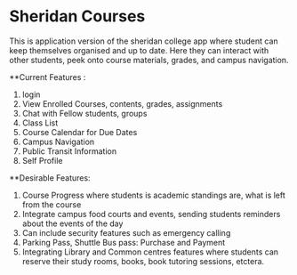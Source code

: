 # Sheridan Courses
This is application version of the sheridan college app where student can keep themselves organised and up to date. Here they can interact with other students, peek onto course materials, grades, and campus navigation.

**Current Features :  
1. login
2. View Enrolled Courses, contents, grades, assignments
3. Chat with Fellow students, groups
4. Class List
5. Course Calendar for Due Dates
7. Campus Navigation
8. Public Transit Information
9. Self Profile


**Desirable Features:
1. Course Progress where students is academic standings are, what is left from the course
2. Integrate campus food courts and events, sending students reminders about the events of the day
3. Can include security features such as emergency calling
4. Parking Pass, Shuttle Bus pass: Purchase and Payment
5. Integrating Library and Common centres features where students can reserve their study rooms, books, book tutoring sessions, etctera.


